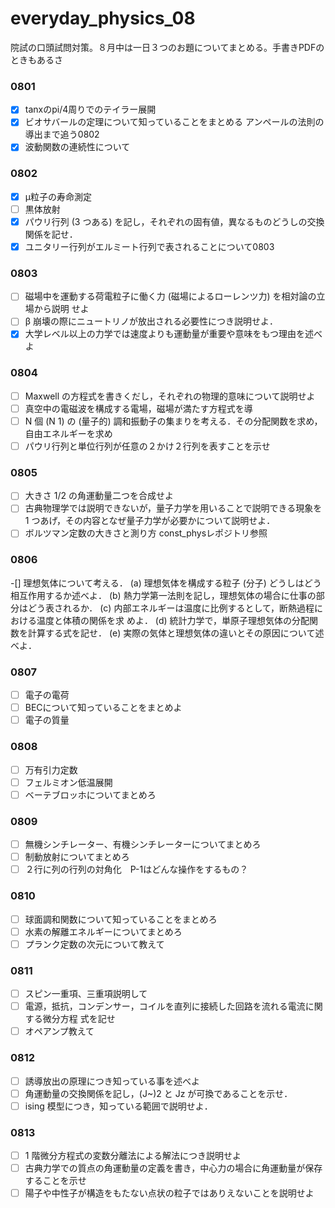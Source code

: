 # everyday_physics_08
院試の口頭試問対策。８月中は一日３つのお題についてまとめる。手書きPDFのときもあるさ

### 0801

- [x] tanxのpi/4周りでのテイラー展開
- [x] ビオサバールの定理について知っていることをまとめる
アンペールの法則の導出まで追う0802
- [x] 波動関数の連続性について

### 0802

- [x] μ粒子の寿命測定
- [ ] 黒体放射
- [x] パウリ行列 (3 つある) を記し，それぞれの固有値，異なるものどうしの交換関係を記せ．
- [x] ユニタリー行列がエルミート行列で表されることについて0803
### 0803

- [ ] 磁場中を運動する荷電粒子に働く力 (磁場によるローレンツ力) を相対論の立場から説明
せよ
- [ ] β 崩壊の際にニュートリノが放出される必要性につき説明せよ．
- [x] 大学レベル以上の力学では速度よりも運動量が重要や意味をもつ理由を述べよ

### 0804
- [ ] Maxwell の方程式を書きくだし，それぞれの物理的意味について説明せよ
- [ ] 真空中の電磁波を構成する電場，磁場が満たす方程式を導
- [ ] N 個 (N  1) の (量子的) 調和振動子の集まりを考える．その分配関数を求め，自由エネルギーを求め
- [ ] パウリ行列と単位行列が任意の２かけ２行列を表すことを示せ

### 0805
- [ ] 大きさ 1/2 の角運動量二つを合成せよ
- [ ] 古典物理学では説明できないが，量子力学を用いることで説明できる現象を 1 つあげ，その内容となぜ量子力学が必要かについて説明せよ．
- [ ] ボルツマン定数の大きさと測り方 const_physレポジトリ参照

### 0806
-[] 理想気体について考える．
(a) 理想気体を構成する粒子 (分子) どうしはどう相互作用するか述べよ．
(b) 熱力学第一法則を記し，理想気体の場合に仕事の部分はどう表されるか．
(c) 内部エネルギーは温度に比例するとして，断熱過程における温度と体積の関係を求
めよ．
(d) 統計力学で，単原子理想気体の分配関数を計算する式を記せ．
(e) 実際の気体と理想気体の違いとその原因について述べよ．

### 0807
- [ ] 電子の電荷
- [ ] BECについて知っていることをまとめよ
- [ ] 電子の質量

### 0808
- [ ] 万有引力定数
- [ ] フェルミオン低温展開
- [ ] ベーテブロッホについてまとめろ
### 0809
- [ ] 無機シンチレーター、有機シンチレーターについてまとめろ
- [ ] 制動放射についてまとめろ
- [ ] ２行に列の行列の対角化　P-1はどんな操作をするもの？
### 0810
- [ ] 球面調和関数について知っていることをまとめろ
- [ ] 水素の解離エネルギーについてまとめろ
- [ ] プランク定数の次元について教えて
### 0811
- [ ] スピン一重項、三重項説明して
- [ ] 電源，抵抗，コンデンサー，コイルを直列に接続した回路を流れる電流に関する微分方程
式を記せ
- [ ] オペアンプ教えて
### 0812
- [ ] 誘導放出の原理につき知っている事を述べよ
- [ ] 角運動量の交換関係を記し，(J~)2 と Jz が可換であることを示せ．
- [ ] ising 模型につき，知っている範囲で説明せよ．

### 0813
- [ ] 1 階微分方程式の変数分離法による解法につき説明せよ
- [ ] 古典力学での質点の角運動量の定義を書き，中心力の場合に角運動量が保存することを示せ
- [ ] 陽子や中性子が構造をもたない点状の粒子ではありえないことを説明せよ
